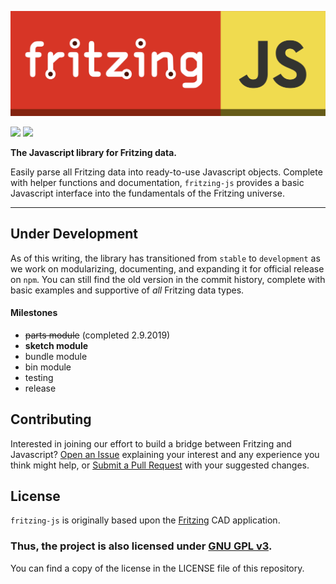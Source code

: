 ![FritzingJS](./logo.png?raw=true "FritzingJS")

![](https://img.shields.io/badge/CODE%20STYLE-STANDARD-d73526.svg?longCache=true&style=flat-square)
![](https://img.shields.io/badge/VERSION-0.0.1-c6af16.svg?longCache=true&style=flat-square)

**The Javascript library for Fritzing data.**

 Easily parse all Fritzing data into ready-to-use Javascript objects. Complete with helper functions and documentation, `fritzing-js` provides a basic Javascript interface into the fundamentals of the Fritzing universe.

-------------------------------------------------------------

## Under Development

As of this writing, the library has transitioned from `stable` to `development` as we work on modularizing, documenting, and expanding it for official release on `npm`. You can still find the old version in the commit history, complete with basic examples and supportive of *all* Fritzing data types.

#### Milestones
- ~~parts module~~ (completed 2.9.2019)
- **sketch module**
- bundle module
- bin module
- testing
- release

## Contributing

Interested in joining our effort to build a bridge between Fritzing and Javascript? [Open an Issue](https://github.com/freetzing/fritzing-js/issues/new) explaining your interest and any experience you think might help, or [Submit a Pull Request](https://github.com/freetzing/fritzing-js/compare) with your suggested changes.


## License

`fritzing-js` is originally based upon the [Fritzing](https://github.com/fritzing/fritzing-app) CAD application.

### **Thus, the project is also licensed under [GNU GPL v3](https://www.gnu.org/licenses/gpl-3.0.en.html).**
 You can find a copy of the license in the LICENSE file of this repository.